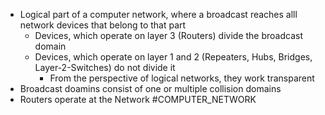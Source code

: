 * Logical part of a computer network, where a broadcast reaches alll network devices that belong to that part
	* Devices, which operate on layer 3 (Routers) divide the broadcast domain
	* Devices, which operate on layer 1 and 2 (Repeaters, Hubs, Bridges, Layer-2-Switches) do not divide it
		* From the perspective of logical networks, they work transparent
* Broadcast doamins consist of one or multiple collision domains
* Routers operate at the Network 
#COMPUTER_NETWORK 